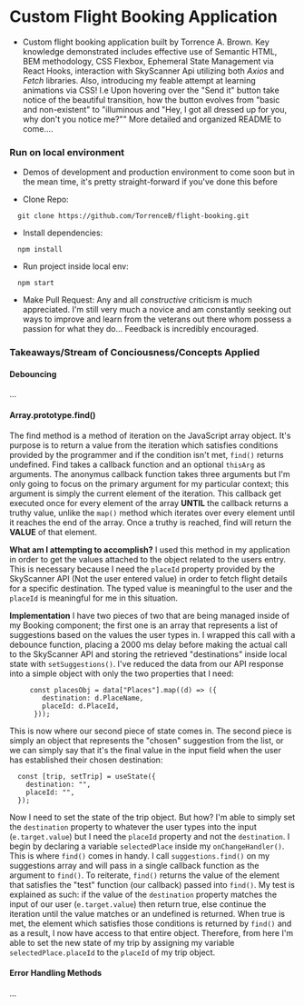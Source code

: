 # Custom Flight Booking Application

- Custom flight booking application built by Torrence A. Brown. Key knowledge demonstrated includes effective use of Semantic HTML, BEM methodology, CSS Flexbox, Ephemeral State Management via React Hooks, interaction with SkyScanner Api utilizing both *Axios* and *Fetch* libraries. Also, introducing my feable attempt at learning animations via CSS! I.e Upon hovering over the "Send it" button take notice of the beautiful transition, how the button evolves from "basic and non-existent" to "illuminous and "Hey, I got all dressed up for you, why don't you notice me?"" More detailed and organized README to come....

### Run on local environment 
- Demos of development and production environment to come soon but in the mean time, it's pretty straight-forward if you've done this before

- Clone Repo: 
```
  git clone https://github.com/TorrenceB/flight-booking.git
```
- Install dependencies: 
```
  npm install
```
- Run project inside local env: 
```
  npm start
```
- Make Pull Request: 
  Any and all *constructive* criticism is much appreciated. I'm still very much a novice and am constantly seeking out ways to improve and learn from the veterans     out there whom possess a passion for what they do... Feedback is incredibly encouraged.  
  
### Takeaways/Stream of Conciousness/Concepts Applied

#### **Debouncing** 
...

#### **Array.prototype.find()**
The find method is a method of iteration on the JavaScript array object. It's purpose is to return a value from the iteration which satisfies conditions    provided by the programmer and if the condition isn't met, ```find()``` returns undefined. Find takes a callback function and an optional ```thisArg``` as arguments. The anonymus callback function takes three arguments but I'm only going to focus on the primary argument for my particular context; this argument is simply the current element of the iteration. This callback get executed once for every element of the array **UNTIL** the callback returns a truthy value, unlike the ```map()``` method which iterates over every element until it reaches the end of the array. Once a truthy is reached, find will return the **VALUE** of that element. 

**What am I attempting to accomplish?**
I used this method in my application in order to get the values attached to the object related to the users entry. This is necessary because I need the ```placeId``` property provided by the SkyScanner API (Not the user entered value) in order to fetch flight details for a specific destination. The typed value is meaningful to the user and the ```placeId``` is meaningful for me in this situation.

**Implementation**
I have two pieces of two that are being managed inside of my Booking component; the first one is an array that represents a list of suggestions based on the values the user types in. I wrapped this call with a debounce function, placing a 2000 ms delay before making the actual call to the SkyScanner API and storing the retrieved "destinations" inside local state with ```setSuggestions()```. I've reduced the data from our API response into a simple object with only the two properties that I need: 
```
     const placesObj = data["Places"].map((d) => ({
        destination: d.PlaceName,
        placeId: d.PlaceId,
      }));
```      
This is now where our second piece of state comes in. The second piece is simply an object that represents the "chosen" suggestion from the list, or we can simply say that it's the final value in the input field when the user has established their chosen destination: 
```
  const [trip, setTrip] = useState({
    destination: "",
    placeId: "",
  });
```
Now I need to set the state of the trip object. But how? I'm able to simply set the ```destination``` property to whatever the user types into the input (```e.target.value```) but I need the ```placeId``` property and not the ```destination```. I begin by declaring a variable ```selectedPlace``` inside my ```onChangeHandler()```. This is where ```find()``` comes in handy. I call ```suggestions.find()``` on my suggestions array and will pass in a single callback function as the argument to ```find()```. To reiterate, ```find()``` returns the value of the element that satisfies the "test" function (our callback) passed into ```find()```. My test is explained as such: if the value of the ```destination``` property matches the input of our user (```e.target.value```) then return true, else continue the iteration until the value matches or an undefined is returned. When true is met, the element which satisfies those conditions is returned by ```find()``` and as a result, I now have access to that entire object. Therefore, from here I'm able to set the new state of my trip by assigning my variable ```selectedPlace.placeId``` to the ```placeId``` of my trip object.    

#### **Error Handling Methods**
...
